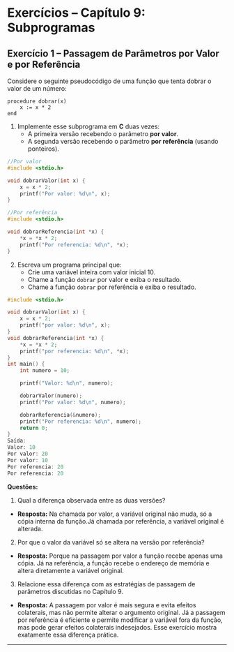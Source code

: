 # Exercícios – Capítulo 9: Subprogramas

## Exercício 1 – Passagem de Parâmetros por Valor e por Referência
Considere o seguinte pseudocódigo de uma função que tenta dobrar o valor de um número:

```text
procedure dobrar(x)
    x := x * 2
end
```
1. Implemente esse subprograma em **C** duas vezes:
   - A primeira versão recebendo o parâmetro **por valor**.
   - A segunda versão recebendo o parâmetro **por referência** (usando ponteiros).

```c
//Por valor
#include <stdio.h>

void dobrarValor(int x) {
    x = x * 2;
    printf("Por valor: %d\n", x);
}

//Por referência
#include <stdio.h>

void dobrarReferencia(int *x) {
    *x = *x * 2;
    printf("Por referencia: %d\n", *x);
}
```

2. Escreva um programa principal que:
   - Crie uma variável inteira com valor inicial 10.
   - Chame a função `dobrar` por valor e exiba o resultado.
   - Chame a função `dobrar` por referência e exiba o resultado.

```c
#include <stdio.h>

void dobrarValor(int x) {
    x = x * 2;
    printf("por valor: %d\n", x);
}
void dobrarReferencia(int *x) {
    *x = *x * 2;
    printf("por referencia: %d\n", *x);
}
int main() {
    int numero = 10;

    printf("Valor: %d\n", numero);

    dobrarValor(numero);
    printf("Por valor: %d\n", numero);

    dobrarReferencia(&numero);
    printf("Por referencia: %d\n", numero);
    return 0;
}
Saída:
Valor: 10
Por valor: 20
Por valor: 10
Por referencia: 20
Por referencia: 20
```

**Questões:**
1. Qual a diferença observada entre as duas versões?
- **Resposta:** Na chamada por valor, a variável original não muda, só a cópia interna da função.Já chamada por referência, a variável original é alterada.

2. Por que o valor da variável só se altera na versão por referência?
- **Resposta:** Porque na passagem por valor a função recebe apenas uma cópia. Já na referência, a função recebe o endereço de memória e altera diretamente a variável original.

3. Relacione essa diferença com as estratégias de passagem de parâmetros discutidas no Capítulo 9.
- **Resposta:** A passagem por valor é mais segura e evita efeitos colaterais, mas não permite alterar o argumento original. Já a passagem por referência é eficiente e permite modificar a variável fora da função, mas pode gerar efeitos colaterais indesejados. Esse exercício mostra exatamente essa diferença prática.
---

